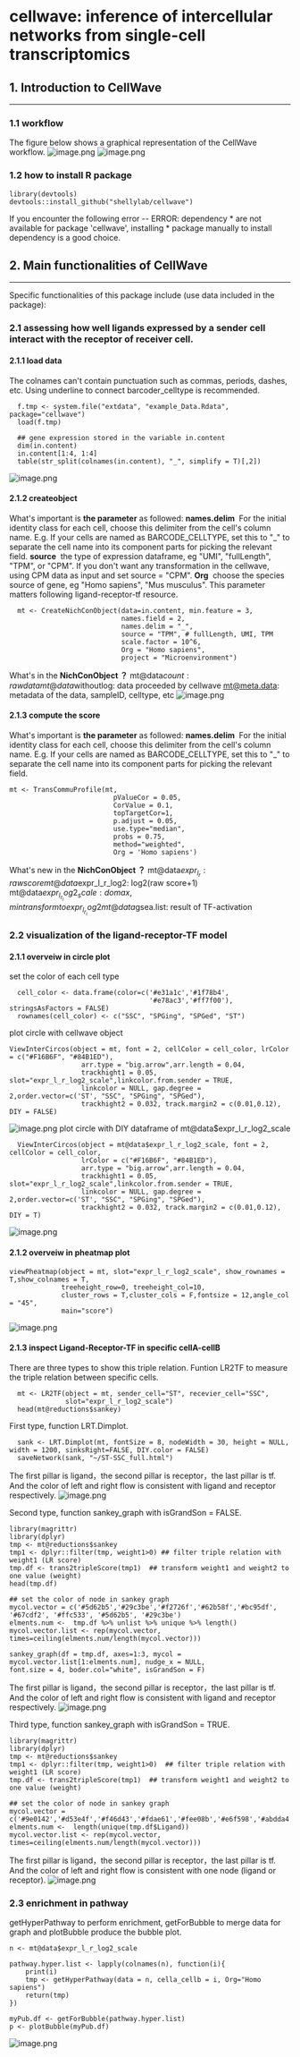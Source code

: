 # cellwave: inference of intercellular networks from single-cell transcriptomics

## 1. Introduction to CellWave

---

### 1.1 workflow
The figure below shows a graphical representation of the CellWave workflow.
![image.png](https://cdn.nlark.com/yuque/0/2020/png/1705105/1608018839628-0d742450-a88b-41dd-b712-84195dd8ea8a.png#align=left&display=inline&height=281&margin=%5Bobject%20Object%5D&name=image.png&originHeight=281&originWidth=846&size=81307&status=done&style=none&width=846)
![image.png](https://cdn.nlark.com/yuque/0/2020/png/1705105/1608018860688-c3991704-21a5-47a2-a6a0-82c09a4f9d85.png#align=left&display=inline&height=259&margin=%5Bobject%20Object%5D&name=image.png&originHeight=259&originWidth=846&size=129208&status=done&style=none&width=846)
### 1.2 how to install R package
```
library(devtools)
devtools::install_github("shellylab/cellwave")
```
If you encounter the following error -- ERROR: dependency * are not available for package 'cellwave', installing * package manually to install dependency is a good choice.
## 2. Main functionalities of CellWave

---

Specific functionalities of this package include (use data included in the package):
### 2.1 assessing how well ligands expressed by a sender cell interact with the receptor of receiver cell.
#### 2.1.1 load data
The colnames can't contain punctuation such as commas, periods, dashes, etc. Using underline to connect barcoder_celltype is recommended.
```
  f.tmp <- system.file("extdata", "example_Data.Rdata", package="cellwave")
  load(f.tmp)
  
  ## gene expression stored in the variable in.content
  dim(in.content)
  in.content[1:4, 1:4]
  table(str_split(colnames(in.content), "_", simplify = T)[,2])
```
![image.png](https://cdn.nlark.com/yuque/0/2020/png/1705105/1608020082823-4b9c7385-56cf-4eb0-89e8-ab76167005fc.png#align=left&display=inline&height=261&margin=%5Bobject%20Object%5D&name=image.png&originHeight=261&originWidth=741&size=22973&status=done&style=none&width=741)
#### 2.1.2 createobject
What's important is **the parameter** as followed:
**names.delim**  For the initial identity class for each cell, choose this delimiter from the cell's column name. E.g. If your cells are named as BARCODE_CELLTYPE, set this to "_" to separate the cell name into its component parts for picking the relevant field.
**source**  the type of expression dataframe, eg "UMI", "fullLength", "TPM", or "CPM". If you don't want any transformation in the cellwave, using CPM data as input and set source = "CPM".
**Org**  choose the species source of gene, eg "Homo sapiens", "Mus musculus". This parameter matters following ligand-receptor-tf resource.
```
  mt <- CreateNichConObject(data=in.content, min.feature = 3,
                            names.field = 2,
                            names.delim = "_",
                            source = "TPM", # fullLength, UMI, TPM
                            scale.factor = 10^6,
                            Org = "Homo sapiens",
                            project = "Microenvironment")
```
What's in the **NichConObject ？**
mt@data$count: raw data
mt@data$withoutlog: data proceeded by cellwave
mt@meta.data: metadata of the data, sampleID, celltype, etc
![image.png](https://cdn.nlark.com/yuque/0/2020/png/1705105/1608031777700-0b7382f9-865b-43c0-9965-8b9c75906bf7.png#align=left&display=inline&height=318&margin=%5Bobject%20Object%5D&name=image.png&originHeight=318&originWidth=790&size=31888&status=done&style=none&width=790)
#### 2.1.3 compute the score
What's important is **the parameter** as followed:
**names.delim**  For the initial identity class for each cell, choose this delimiter from the cell's column name. E.g. If your cells are named as BARCODE_CELLTYPE, set this to "_" to separate the cell name into its component parts for picking the relevant field.
```
mt <- TransCommuProfile(mt,
                          pValueCor = 0.05,
                          CorValue = 0.1,
                          topTargetCor=1,
                          p.adjust = 0.05,
                          use.type="median",
                          probs = 0.75,
                          method="weighted",
                          Org = 'Homo sapiens')
```
What's new in the **NichConObject ？**
mt@data$expr_l_r: raw score
mt@data$expr_l_r_log2: log2(raw score+1)
mt@data$expr_l_r_log2_scale: do max,min transform to expr_l_r_log2
mt@data$gsea.list: result of TF-activation 

### 2.2 visualization of the ligand-receptor-TF model

#### 2.1.1 overveiw in circle plot 
set the color of each cell type
```
  cell_color <- data.frame(color=c('#e31a1c','#1f78b4',
                                   '#e78ac3','#ff7f00'), stringsAsFactors = FALSE)
  rownames(cell_color) <- c("SSC", "SPGing", "SPGed", "ST")
```
plot circle with cellwave object 
```
ViewInterCircos(object = mt, font = 2, cellColor = cell_color, lrColor = c("#F16B6F", "#84B1ED"),
                  arr.type = "big.arrow",arr.length = 0.04,
                  trackhight1 = 0.05, slot="expr_l_r_log2_scale",linkcolor.from.sender = TRUE,
                  linkcolor = NULL, gap.degree = 2,order.vector=c('ST', "SSC", "SPGing", "SPGed"),
                  trackhight2 = 0.032, track.margin2 = c(0.01,0.12), DIY = FALSE)
```
![image.png](https://cdn.nlark.com/yuque/0/2020/png/1705105/1608035884476-ec0ec869-3246-4260-9b8b-d922cbb2683f.png#align=left&display=inline&height=402&margin=%5Bobject%20Object%5D&name=image.png&originHeight=402&originWidth=589&size=75656&status=done&style=none&width=589)
plot circle with DIY dataframe of mt@data$expr_l_r_log2_scale 
```
  ViewInterCircos(object = mt@data$expr_l_r_log2_scale, font = 2, cellColor = cell_color,
                  lrColor = c("#F16B6F", "#84B1ED"),
                  arr.type = "big.arrow",arr.length = 0.04,
                  trackhight1 = 0.05, slot="expr_l_r_log2_scale",linkcolor.from.sender = TRUE,
                  linkcolor = NULL, gap.degree = 2,order.vector=c('ST', "SSC", "SPGing", "SPGed"),
                  trackhight2 = 0.032, track.margin2 = c(0.01,0.12), DIY = T)
```
![image.png](https://cdn.nlark.com/yuque/0/2020/png/1705105/1608036102646-62d254cb-af6d-4154-bdc6-e7c09d4c72d1.png#align=left&display=inline&height=401&margin=%5Bobject%20Object%5D&name=image.png&originHeight=401&originWidth=594&size=75665&status=done&style=none&width=594)
#### 2.1.2 overveiw in pheatmap plot 
```
viewPheatmap(object = mt, slot="expr_l_r_log2_scale", show_rownames = T,show_colnames = T,
             treeheight_row=0, treeheight_col=10,
             cluster_rows = T,cluster_cols = F,fontsize = 12,angle_col = "45",
             main="score")
```
![image.png](https://cdn.nlark.com/yuque/0/2020/png/1705105/1608036336849-fbfe4e8e-f542-4f07-8572-8206dc0d9b4e.png#align=left&display=inline&height=623&margin=%5Bobject%20Object%5D&name=image.png&originHeight=623&originWidth=1820&size=195839&status=done&style=none&width=1820)
#### 2.1.3 inspect Ligand-Receptor-TF in specific cellA-cellB
There are three types to show this triple relation.
Funtion LR2TF to measure the triple relation between specific cells.
```
  mt <- LR2TF(object = mt, sender_cell="ST", recevier_cell="SSC",
              slot="expr_l_r_log2_scale")
  head(mt@reductions$sankey)
```
First type, function LRT.Dimplot.
```
  sank <- LRT.Dimplot(mt, fontSize = 8, nodeWidth = 30, height = NULL, width = 1200, sinksRight=FALSE, DIY.color = FALSE)
  saveNetwork(sank, "~/ST-SSC_full.html")
```
The first pillar is ligand，the second pillar is receptor，the last pillar is tf.
And the color of left and right flow is consistent with ligand and receptor respectively.
![image.png](https://cdn.nlark.com/yuque/0/2020/png/1705105/1608037011420-8a08e2c5-73f0-4d9a-bc49-87119980fcda.png#align=left&display=inline&height=287&margin=%5Bobject%20Object%5D&name=image.png&originHeight=714&originWidth=1855&size=282995&status=done&style=none&width=746)

Second type, function sankey_graph with isGrandSon = FALSE.
```
library(magrittr)
library(dplyr)
tmp <- mt@reductions$sankey
tmp1 <- dplyr::filter(tmp, weight1>0) ## filter triple relation with weight1 (LR score)
tmp.df <- trans2tripleScore(tmp1)  ## transform weight1 and weight2 to one value (weight)
head(tmp.df)

## set the color of node in sankey graph
mycol.vector = c('#5d62b5','#29c3be','#f2726f','#62b58f','#bc95df', '#67cdf2', '#ffc533', '#5d62b5', '#29c3be')  
elments.num <-  tmp.df %>% unlist %>% unique %>% length()
mycol.vector.list <- rep(mycol.vector, times=ceiling(elments.num/length(mycol.vector)))
```
```
sankey_graph(df = tmp.df, axes=1:3, mycol = mycol.vector.list[1:elments.num], nudge_x = NULL,
font.size = 4, boder.col="white", isGrandSon = F)
```
The first pillar is ligand，the second pillar is receptor，the last pillar is tf.
And the color of left and right flow is consistent with ligand and receptor respectively.
![image.png](https://cdn.nlark.com/yuque/0/2020/png/1705105/1608038131311-57d827cd-6a0f-4cb1-aa68-87ec48b80f47.png#align=left&display=inline&height=604&margin=%5Bobject%20Object%5D&name=image.png&originHeight=604&originWidth=1192&size=277773&status=done&style=none&width=1192)

Third type, function sankey_graph with isGrandSon = TRUE.
```
library(magrittr)
library(dplyr)
tmp <- mt@reductions$sankey
tmp1 <- dplyr::filter(tmp, weight1>0)  ## filter triple relation with weight1 (LR score)
tmp.df <- trans2tripleScore(tmp1)  ## transform weight1 and weight2 to one value (weight)

## set the color of node in sankey graph
mycol.vector = c('#9e0142','#d53e4f','#f46d43','#fdae61','#fee08b','#e6f598','#abdda4','#66c2a5','#3288bd','#5e4fa2')
elments.num <-  length(unique(tmp.df$Ligand))
mycol.vector.list <- rep(mycol.vector, times=ceiling(elments.num/length(mycol.vector)))
```
The first pillar is ligand，the second pillar is receptor，the last pillar is tf.
And the color of left and right flow is consistent with one node (ligand or receptor).
![image.png](https://cdn.nlark.com/yuque/0/2020/png/1705105/1608038695456-2ce50409-aaf1-4484-bfda-bde39ec7738f.png#align=left&display=inline&height=562&margin=%5Bobject%20Object%5D&name=image.png&originHeight=562&originWidth=1025&size=322055&status=done&style=none&width=1025)
### 2.3 enrichment in pathway
getHyperPathway to perform enrichment, getForBubble to merge data for graph and plotBubble produce the bubble plot.
```
n <- mt@data$expr_l_r_log2_scale

pathway.hyper.list <- lapply(colnames(n), function(i){
    print(i)
    tmp <- getHyperPathway(data = n, cella_cellb = i, Org="Homo sapiens")
    return(tmp)
})

myPub.df <- getForBubble(pathway.hyper.list)
p <- plotBubble(myPub.df)
```
![image.png](https://cdn.nlark.com/yuque/0/2020/png/1705105/1608044718538-54a82161-c714-4389-80f9-e715429c0754.png#align=left&display=inline&height=685&margin=%5Bobject%20Object%5D&name=image.png&originHeight=685&originWidth=1047&size=161481&status=done&style=none&width=1047)





